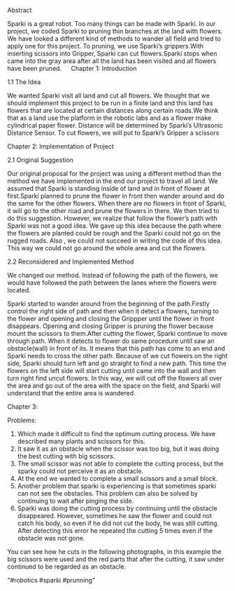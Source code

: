 Abstract

Sparki is a great robot. Too many things can be made with Sparki. In our project, we coded Sparki to pruning thin branches at the land with flowers. We have looked a different kind of methods to wander all field and tried to apply one for this project. To pruning, we use Sparki’s grippers.With inserting scissors into Gripper, Sparki can cut flowers.Sparki stops when came into the gray area after all the land has been visited and all flowers have been pruned.
 
Chapter 1: Introduction

1.1	The Idea

We wanted Sparki visit all land and cut all flowers. We thought that we should implement this project to be run in a finite land and this land has flowers that are located at certain distances along certain roads.We think that as a land use the platform in the robotic labs and as a flower make cylindrical paper flower. Distance will be determined by Sparki’s Ultrasonic Distance Sensor. To cut flowers, we will put to Sparki’s Gripper a scissors





Chapter 2: Implementation of Project

2.1 Original Suggestion

Our original proposal for the project was using a different method than the method we have implemented in the end our project to travel all land. We assumed that Sparki is standing inside of land and in front of flower at first.Sparki planned to prune the flower in front then wander around and do the same for the other flowers. When there are no flowers in front of Sparki, it will go to the other road and prune the flowers in there.
 We then tried to do this suggestion. However, we realize that follow the flower’s path with Sparki was not a good idea. We gave up this idea because the path where the flowers are planted could be rough and the Sparki could not go on the rugged roads. Also , we could not succeed in writing the code of this idea. This way we could not go around the whole area and cut the flowers.

2.2 Reconsidered and Implemented Method

We changed our method. Instead of following the path of the flowers, we would have followed the path between the lanes where the flowers were located.

Sparki started to wander around from the beginning of the path.Firstly control the right side of path and then when it detect a flowers, turning to the flower and opening and closing the Grippper until the flower in front disappears. Opening and closing Gripper is pruning the flower because mount the scissors to them.After cutting the flower, Sparki continue to move through path. 
When it detects to flower do same procedure until saw an obstacle(wall) in front of its. It means that this path has come to an end and Sparki needs to cross the other path. Because of we cut flowers on the right side, Sparki should turn left and go straight to find a new path. This time the flowers on the left side will start cutting until came into the wall and then turn right find uncut flowers. In this way, we will cut off the flowers all over the area and go out of the area with the space on the field, and Sparki will understand that the entire area is wandered.

Chapter 3:

Problems:

1.	Which made it difficult to find the optimum cutting process. We have described many plants and scissors for this.
2.	It saw it as an obstacle when the scissor was too big, but it was doing the best cutting with big scissors.
3.	The small scissor was not able to complete the cutting process, but the sparky could not perceive it as an obstacle.
4.	At the end we wanted to complete a small scissors and a small block.
5.	Another problem that sparki is experiencing is that sometimes sparki can not see the obstacles. This problem can also be solved by continuing to wait after pinging the side.
6.	Sparki was doing the cutting process by continuing until the obstacle disappeared. However, sometimes he saw the flower and could not catch his body, so even if he did not cut the body, he was still cutting. After detecting this error he repeated the cutting 5 times even if the obstacle was not gone.


You can see how he cuts in the following photographs, in this example the big scissors were used and the red parts that after the cutting, it saw under continued to be regarded as an obstacle.



"#robotics #sparki #prunning" 
